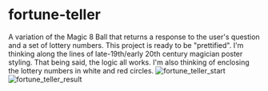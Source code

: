 # fortune-teller
A variation of the Magic 8 Ball that returns a response to the user's question and a set of lottery numbers. This project is ready to be "prettified". I'm thinking 
along the lines of late-19th/early 20th century magician poster styling. That being said, the logic all works. I'm also thinking of enclosing the lottery numbers 
in white and red circles. 
![fortune_teller_start](https://user-images.githubusercontent.com/60713038/204062687-06724831-fd64-4532-ae35-d36833e61a01.png)
![fortune_teller_result](https://user-images.githubusercontent.com/60713038/204062690-4cdc6a0f-1871-480d-b077-91a93b91c8a9.png)
